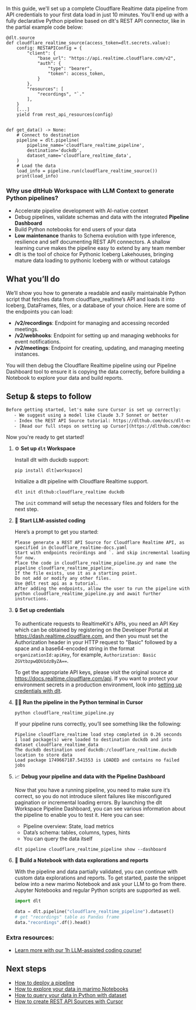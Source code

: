In this guide, we'll set up a complete Cloudflare Realtime data pipeline from API credentials to your first data load in just 10 minutes. You'll end up with a fully declarative Python pipeline based on dlt's REST API connector, like in the partial example code below:

```python-outcome
@dlt.source
def cloudflare_realtime_source(access_token=dlt.secrets.value):
    config: RESTAPIConfig = {
        "client": {
            "base_url": "https://api.realtime.cloudflare.com/v2",
            "auth": {
                "type": "bearer",
                "token": access_token,
            }
        },
        "resources": [
            "recordings", "`."
        ],
    }
    [...]
    yield from rest_api_resources(config)


def get_data() -> None:
    # Connect to destination
    pipeline = dlt.pipeline(
        pipeline_name='cloudflare_realtime_pipeline',
        destination='duckdb',
        dataset_name='cloudflare_realtime_data', 
    )
    # Load the data
    load_info = pipeline.run(cloudflare_realtime_source())
    print(load_info) 
```

### Why use dltHub Workspace with LLM Context to generate Python pipelines?

- Accelerate pipeline development with AI-native context
- Debug pipelines, validate schemas and data with the integrated **Pipeline Dashboard**
- Build Python notebooks for end users of your data
- **Low maintenance** thanks to Schema evolution with type inference, resilience and self documenting REST API connectors. A shallow learning curve makes the pipeline easy to extend by any team member
- dlt is the tool of choice for Pythonic Iceberg Lakehouses, bringing mature data loading to pythonic Iceberg with or without catalogs

## What you’ll do

We’ll show you how to generate a readable and easily maintainable Python script that fetches data from cloudflare_realtime’s API and loads it into Iceberg, DataFrames, files, or a database of your choice. Here are some of the endpoints you can load:

- **/v2/recordings**: Endpoint for managing and accessing recorded meetings.
- **/v2/webhooks**: Endpoint for setting up and managing webhooks for event notifications.
- **/v2/meetings**: Endpoint for creating, updating, and managing meeting instances.

You will then debug the Cloudflare Realtime pipeline using our Pipeline Dashboard tool to ensure it is copying the data correctly, before building a Notebook to explore your data and build reports.

## Setup & steps to follow

```default
Before getting started, let's make sure Cursor is set up correctly:
   - We suggest using a model like Claude 3.7 Sonnet or better
   - Index the REST API Source tutorial: https://dlthub.com/docs/dlt-ecosystem/verified-sources/rest_api/ and add it to context as **@dlt rest api**
   - [Read our full steps on setting up Cursor](https://dlthub.com/docs/dlt-ecosystem/llm-tooling/cursor-restapi#23-configuring-cursor-with-documentation)
```

Now you're ready to get started!

1. ⚙️ **Set up `dlt` Workspace**
    
    Install dlt with duckdb support:
    ```shell
    pip install dlt[workspace]
    ```

    Initialize a dlt pipeline with Cloudflare Realtime support.
    ```shell
    dlt init dlthub:cloudflare_realtime duckdb
    ```

    The `init` command will setup the necessary files and folders for the next step.
    
2. 🤠 **Start LLM-assisted coding**
    
    Here’s a prompt to get you started:
    
    ```prompt
    Please generate a REST API Source for Cloudflare Realtime API, as specified in @cloudflare_realtime-docs.yaml 
    Start with endpoints recordings and `. and skip incremental loading for now. 
    Place the code in cloudflare_realtime_pipeline.py and name the pipeline cloudflare_realtime_pipeline. 
    If the file exists, use it as a starting point. 
    Do not add or modify any other files. 
    Use @dlt rest api as a tutorial. 
    After adding the endpoints, allow the user to run the pipeline with python cloudflare_realtime_pipeline.py and await further instructions.
    ```

    
3. 🔒 **Set up credentials** 
    
    To authenticate requests to RealtimeKit's APIs, you need an API Key which can be obtained by registering on the Developer Portal at https://dash.realtime.cloudflare.com, and then you must set the Authorization header in your HTTP request to "Basic" followed by a space and a base64-encoded string in the format `organizationId:apiKey`, for example, `Authorization: Basic ZGVtbzpwQDU1dzByZA==`.
    
    To get the appropriate API keys, please visit the original source at https://docs.realtime.cloudflare.com/api.
    If you want to protect your environment secrets in a production environment, look into [setting up credentials with dlt](https://dlthub.com/docs/walkthroughs/add_credentials).
    
4. 🏃‍♀️ **Run the pipeline in the Python terminal in Cursor**
    
    ```shell
    python cloudflare_realtime_pipeline.py
    ```
    
    If your pipeline runs correctly, you’ll see something like the following:
    
    ```shell
    Pipeline cloudflare_realtime load step completed in 0.26 seconds
    1 load package(s) were loaded to destination duckdb and into dataset cloudflare_realtime_data
    The duckdb destination used duckdb:/cloudflare_realtime.duckdb location to store data
    Load package 1749667187.541553 is LOADED and contains no failed jobs
    ```
    
5. 📈 **Debug your pipeline and data with the Pipeline Dashboard**

    Now that you have a running pipeline, you need to make sure it’s correct, so you do not introduce silent failures like misconfigured pagination or incremental loading errors. By launching the dlt Workspace Pipeline Dashboard, you can see various information about the pipeline to enable you to test it. Here you can see:
    - Pipeline overview: State, load metrics
    - Data’s schema: tables, columns, types, hints
    - You can query the data itself
    
    ```shell
    dlt pipeline cloudflare_realtime_pipeline show --dashboard
    ```
    
6. 🐍 **Build a Notebook with data explorations and reports**

    With the pipeline and data partially validated, you can continue with custom data explorations and reports. To get started, paste the snippet below into a new marimo Notebook and ask your LLM to go from there. Jupyter Notebooks and regular Python scripts are supported as well.

    
    ```python
    import dlt

   data = dlt.pipeline("cloudflare_realtime_pipeline").dataset()
   # get "recordings" table as Pandas frame
   data."recordings".df().head()
    ```

### Extra resources:

- [Learn more with our 1h LLM-assisted coding course!](https://www.youtube.com/watch?v=GGid70rnJuM)

## Next steps

- [How to deploy a pipeline](https://dlthub.com/docs/walkthroughs/deploy-a-pipeline)
- [How to explore your data in marimo Notebooks](https://dlthub.com/docs/general-usage/dataset-access/marimo)
- [How to query your data in Python with dataset](https://dlthub.com/docs/general-usage/dataset-access/dataset)
- [How to create REST API Sources with Cursor](https://dlthub.com/docs/dlt-ecosystem/llm-tooling/cursor-restapi)